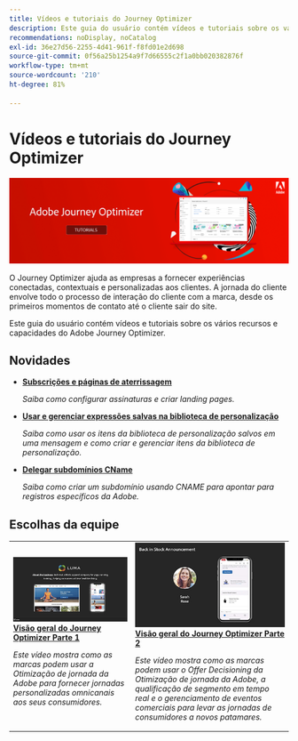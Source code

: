 ```yaml
---
title: Vídeos e tutoriais do Journey Optimizer
description: Este guia do usuário contém vídeos e tutoriais sobre os vários recursos e características do Adobe Journey Optimizer.
recommendations: noDisplay, noCatalog
exl-id: 36e27d56-2255-4d41-961f-f8fd01e2d698
source-git-commit: 0f56a25b1254a9f7d66555c2f1a0bb020382876f
workflow-type: tm+mt
source-wordcount: '210'
ht-degree: 81%

---
```



# Vídeos e tutoriais do Journey Optimizer

![](./assets/ajo-banner.png)

O Journey Optimizer ajuda as empresas a fornecer experiências conectadas, contextuais e personalizadas aos clientes. A jornada do cliente envolve todo o processo de interação do cliente com a marca, desde os primeiros momentos de contato até o cliente sair do site.

Este guia do usuário contém vídeos e tutoriais sobre os vários recursos e capacidades do Adobe Journey Optimizer.

## Novidades

* **[Subscrições e páginas de aterrissagem](/help/subscriptions-and-landing-pages.md)**

   *Saiba como configurar assinaturas e criar landing pages.*

* **[Usar e gerenciar expressões salvas na biblioteca de personalização](/help/personalize-content/use-and-manage-saved-expressions-in-personalization-library.md)**

   *Saiba como usar os itens da biblioteca de personalização salvos em uma mensagem e como criar e gerenciar itens da biblioteca de personalização.*

* **[Delegar subdomínios CName](/help/set-up-email-channel/delegate-cname-subdomains.md)**

   *Saiba como criar um subdomínio usando CNAME para apontar para registros específicos da Adobe.*

## Escolhas da equipe

<table>
<tr>
  <td>
    <a href="./introduction/journey-optimizer-overview-part-1.md">
      <img alt="Visão geral do Journey Optimizer Parte 1 — fornecer jornadas omnicanais (vídeo)" src="./assets/334174.jpg"/>
    </a>
    <div>
      <a href="./introduction/journey-optimizer-overview-part-1.md">
    <strong>Visão geral do Journey Optimizer Parte 1 </strong>
    </a>
    </div>
    <p>
    <em>Este vídeo mostra como as marcas podem usar a Otimização de jornada da Adobe para fornecer jornadas personalizadas omnicanais aos seus consumidores.</em>
    <p>
  </td>
    <td>
    <a href="./introduction/journey-optimizer-overview-part-2.md">
      <img alt="Visão geral do Journey Optimizer Parte 2 — fornecer jornadas omnicanais (vídeo)" src="./assets/334175.jpg"/>
    </a>
    <div>
      <a href="./introduction/journey-optimizer-overview-part-2.md">
    <strong>Visão geral do Journey Optimizer Parte 2  </strong>
    </a>
    </div>
    <p>
    <em>Este vídeo mostra como as marcas podem usar o Offer Decisioning da Otimização de jornada da Adobe, a qualificação de segmento em tempo real e o gerenciamento de eventos comerciais para levar as jornadas de consumidores a novos patamares.</em>
    <p>
  </td>
</table>
